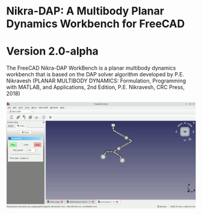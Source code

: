 # Nikra-DAP: A Multibody Planar Dynamics Workbench for FreeCAD
# Version 2.0-alpha

The FreeCAD Nikra-DAP WorkBench is a planar multibody dynamics workbench that is based on the DAP solver algorithm developed by P.E. Nikravesh (PLANAR MULTIBODY DYNAMICS: Formulation, Programming with MATLAB, and Applications, 2nd Edition, P.E. Nikravesh, CRC Press, 2018)

![Example of DAP](./Documentation/Images/MultiPendulum.gif)


